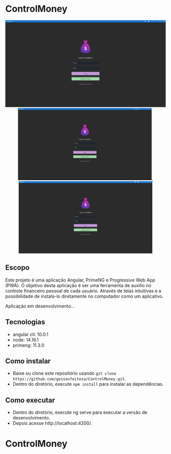 # ControlMoney

<p align="center">
  <a href="#">
    <img width="950" src="./src/assets/images/print.png">
	<img width="420" src="./src/assets/images/print.png">&nbsp;
	<img width="420" src="./src/assets/images/print.png">
  </a>
</p>

## Escopo

Este projeto é uma aplicação Angular, PrimeNG e Progressive Web App (PWA).
O objetivo desta aplicação é ser uma ferramenta de auxilio no controle financeiro pessoal de cada usuário.
Através de telas intuitivas e a possibilidade de instala-lo diretamente no computador como um aplicativo.

Aplicação em desenvolvimento...

## Tecnologias

- angular cli: 10.0.1
- node: 14.16.1
- primeng: 11.3.0

## Como instalar

- Baixe ou clone este repositório usando `git clone https://github.com/geisonfeitosa/ControlMoney.git`.
- Dentro do diretório, execute `npm install` para instalar as dependências.

## Como executar

- Dentro do diretório, execute ng serve para executar a versão de desenvolvimento.
- Depois acesse http://localhost:4200/.

# ControlMoney
